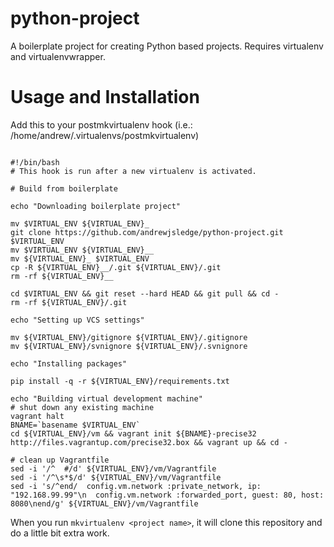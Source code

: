python-project
==============

A boilerplate project for creating Python based projects. Requires
virtualenv and virtualenvwrapper.


Usage and Installation
======================

Add this to your postmkvirtualenv hook (i.e.: /home/andrew/.virtualenvs/postmkvirtualenv)

```shell

#!/bin/bash
# This hook is run after a new virtualenv is activated.

# Build from boilerplate

echo "Downloading boilerplate project"

mv $VIRTUAL_ENV ${VIRTUAL_ENV}_
git clone https://github.com/andrewjsledge/python-project.git $VIRTUAL_ENV
mv $VIRTUAL_ENV ${VIRTUAL_ENV}__
mv ${VIRTUAL_ENV}_ $VIRTUAL_ENV
cp -R ${VIRTUAL_ENV}__/.git ${VIRTUAL_ENV}/.git
rm -rf ${VIRTUAL_ENV}__

cd $VIRTUAL_ENV && git reset --hard HEAD && git pull && cd -
rm -rf ${VIRTUAL_ENV}/.git

echo "Setting up VCS settings"

mv ${VIRTUAL_ENV}/gitignore ${VIRTUAL_ENV}/.gitignore
mv ${VIRTUAL_ENV}/svnignore ${VIRTUAL_ENV}/.svnignore

echo "Installing packages"

pip install -q -r ${VIRTUAL_ENV}/requirements.txt

echo "Building virtual development machine"
# shut down any existing machine
vagrant halt
BNAME=`basename $VIRTUAL_ENV`
cd ${VIRTUAL_ENV}/vm && vagrant init ${BNAME}-precise32 http://files.vagrantup.com/precise32.box && vagrant up && cd -

# clean up Vagrantfile
sed -i '/^  #/d' ${VIRTUAL_ENV}/vm/Vagrantfile
sed -i '/^\s*$/d' ${VIRTUAL_ENV}/vm/Vagrantfile
sed -i 's/^end/  config.vm.network :private_network, ip: "192.168.99.99"\n  config.vm.network :forwarded_port, guest: 80, host: 8080\nend/g' ${VIRTUAL_ENV}/vm/Vagrantfile

```

When you run ```mkvirtualenv <project name>```, it will clone this
repository and do a little bit extra work.
